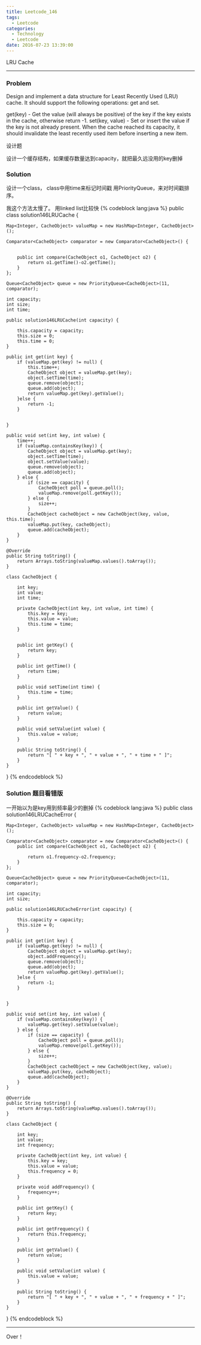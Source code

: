 ```yaml
---
title: Leetcode_146
tags:
  - Leetcode
categories:
  - Technology
  - Leetcode
date: 2016-07-23 13:39:00
---
```

LRU Cache

<!-- more -->

***

### Problem
Design and implement a data structure for Least Recently Used (LRU) cache. It should support the following operations: get and set.

get(key) - Get the value (will always be positive) of the key if the key exists in the cache, otherwise return -1.
set(key, value) - Set or insert the value if the key is not already present. When the cache reached its capacity, it should invalidate the least recently used item before inserting a new item.

设计题

设计一个缓存结构，如果缓存数量达到capacity，就把最久远没用的key删掉


### Solution 
设计一个class， class中用time来标记时间戳
用PriorityQueue，来对时间戳排序。

我这个方法太慢了。
用linked list比较快
{% codeblock lang:java  %}
public class solution146LRUCache {

    Map<Integer, CacheObject> valueMap = new HashMap<Integer, CacheObject>();

    Comparator<CacheObject> comparator = new Comparator<CacheObject>() {


        public int compare(CacheObject o1, CacheObject o2) {
            return o1.getTime()-o2.getTime();
        }
    };

    Queue<CacheObject> queue = new PriorityQueue<CacheObject>(11, comparator);

    int capacity;
    int size;
    int time;

    public solution146LRUCache(int capacity) {

        this.capacity = capacity;
        this.size = 0;
        this.time = 0;
    }

    public int get(int key) {
        if (valueMap.get(key) != null) {
            this.time++;
            CacheObject object = valueMap.get(key);
            object.setTime(time);
            queue.remove(object);
            queue.add(object);
            return valueMap.get(key).getValue();
        }else {
            return -1;
        }


    }

    public void set(int key, int value) {
        time++;
        if (valueMap.containsKey(key)) {
            CacheObject object = valueMap.get(key);
            object.setTime(time);
            object.setValue(value);
            queue.remove(object);
            queue.add(object);
        } else {
            if (size == capacity) {
                CacheObject poll = queue.poll();
                valueMap.remove(poll.getKey());
            } else {
                size++;
            }
            CacheObject cacheObject = new CacheObject(key, value, this.time);
            valueMap.put(key, cacheObject);
            queue.add(cacheObject);
        }
    }

    @Override
    public String toString() {
        return Arrays.toString(valueMap.values().toArray());
    }

    class CacheObject {

        int key;
        int value;
        int time;

        private CacheObject(int key, int value, int time) {
            this.key = key;
            this.value = value;
            this.time = time;
        }


        public int getKey() {
            return key;
        }

        public int getTime() {
            return time;
        }

        public void setTime(int time) {
            this.time = time;
        }

        public int getValue() {
            return value;
        }

        public void setValue(int value) {
            this.value = value;
        }

        public String toString() {
            return "[ " + key + ", " + value + ", " + time + " ]";
        }
    }
}
{% endcodeblock %}

### Solution 题目看错版
一开始以为是key用到频率最少的删掉
{% codeblock lang:java  %}
public class solution146LRUCacheError {

    Map<Integer, CacheObject> valueMap = new HashMap<Integer, CacheObject>();

    Comparator<CacheObject> comparator = new Comparator<CacheObject>() {
        public int compare(CacheObject o1, CacheObject o2) {

            return o1.frequency-o2.frequency;
        }
    };

    Queue<CacheObject> queue = new PriorityQueue<CacheObject>(11, comparator);

    int capacity;
    int size;

    public solution146LRUCacheError(int capacity) {

        this.capacity = capacity;
        this.size = 0;
    }

    public int get(int key) {
        if (valueMap.get(key) != null) {
            CacheObject object = valueMap.get(key);
            object.addFrequency();
            queue.remove(object);
            queue.add(object);
            return valueMap.get(key).getValue();
        }else {
            return -1;
        }


    }

    public void set(int key, int value) {
        if (valueMap.containsKey(key)) {
            valueMap.get(key).setValue(value);
        } else {
            if (size == capacity) {
                CacheObject poll = queue.poll();
                valueMap.remove(poll.getKey());
            } else {
                size++;
            }
            CacheObject cacheObject = new CacheObject(key, value);
            valueMap.put(key, cacheObject);
            queue.add(cacheObject);
        }
    }

    @Override
    public String toString() {
        return Arrays.toString(valueMap.values().toArray());
    }

    class CacheObject {

        int key;
        int value;
        int frequency;

        private CacheObject(int key, int value) {
            this.key = key;
            this.value = value;
            this.frequency = 0;
        }

        private void addFrequency() {
            frequency++;
        }

        public int getKey() {
            return key;
        }

        public int getFrequency() {
            return this.frequency;
        }

        public int getValue() {
            return value;
        }

        public void setValue(int value) {
            this.value = value;
        }

        public String toString() {
            return "[ " + key + ", " + value + ", " + frequency + " ]";
        }
    }
}
{% endcodeblock %}
*** 

Over！










































